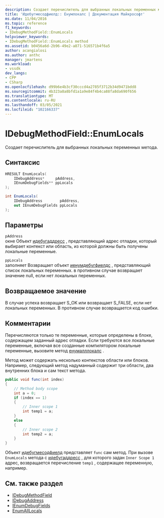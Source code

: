 ```yaml
---
description: Создает перечислитель для выбранных локальных переменных метода.
title: 'Идебугмесодфиелд:: Енумлокалс | Документация Майкрософт'
ms.date: 11/04/2016
ms.topic: reference
f1_keywords:
- IDebugMethodField::EnumLocals
helpviewer_keywords:
- IDebugMethodField::EnumLocals method
ms.assetid: b0456a6d-2b96-49e2-a871-516571b4f6a5
author: acangialosi
ms.author: anthc
manager: jmartens
ms.workload:
- vssdk
dev_langs:
- CPP
- CSharp
ms.openlocfilehash: d99b6e4b3cf30cccd4a2785f3712b34d9471bdd8
ms.sourcegitcommit: 4b323a8a8bfd1a1a9e84f4b4ca88fa8da690f656
ms.translationtype: MT
ms.contentlocale: ru-RU
ms.lasthandoff: 03/05/2021
ms.locfileid: "102166337"
---
```

# <a name="idebugmethodfieldenumlocals"></a>IDebugMethodField::EnumLocals
Создает перечислитель для выбранных локальных переменных метода.

## <a name="syntax"></a>Синтаксис

```cpp
HRESULT EnumLocals(
    IDebugAddress*     pAddress,
    IEnumDebugFields** ppLocals
);
```

```csharp
int EnumLocals(
    IDebugAddress        pAddress,
    out IEnumDebugFields ppLocals
);
```

## <a name="parameters"></a>Параметры
`pAddress`\
окне Объект [идебугаддресс](../../../extensibility/debugger/reference/idebugaddress.md) , представляющий адрес отладки, который выбирает контекст или область, из которой должны быть получены локальные переменные.

`ppLocals`\
заполняет Возвращает объект [иенумдебугфиелдс](../../../extensibility/debugger/reference/ienumdebugfields.md) , представляющий список локальных переменных. в противном случае возвращает значение null, если нет локальных переменных.

## <a name="return-value"></a>Возвращаемое значение
В случае успеха возвращает S_OK или возвращает S_FALSE, если нет локальных переменных. В противном случае возвращается код ошибки.

## <a name="remarks"></a>Комментарии
Перечисляются только те переменные, которые определены в блоке, содержащем заданный адрес отладки. Если требуются все локальные переменные, включая все созданные компилятором локальные переменные, вызовите метод [енумалллокалс](../../../extensibility/debugger/reference/idebugmethodfield-enumalllocals.md) .

Метод может содержать несколько контекстов области или блоков. Например, следующий метод надуманный содержит три области, два внутренних блока и сам текст метода.

```csharp
public void func(int index)
{
    // Method body scope
    int a = 0;
    if (index == 1)
    {
        // Inner scope 1
        int temp1 = a;
    }
    else
    {
        // Inner scope 2
        int temp2 = a;
    }
}
```

Объект [идебугмесодфиелд](../../../extensibility/debugger/reference/idebugmethodfield.md) представляет `func` сам метод. При вызове `EnumLocals` метода с [идебугаддресс](../../../extensibility/debugger/reference/idebugaddress.md) , для которого задан `Inner Scope 1` адрес, возвращается перечисление `temp1` , содержащее переменную, например.

## <a name="see-also"></a>См. также раздел
- [IDebugMethodField](../../../extensibility/debugger/reference/idebugmethodfield.md)
- [IDebugAddress](../../../extensibility/debugger/reference/idebugaddress.md)
- [IEnumDebugFields](../../../extensibility/debugger/reference/ienumdebugfields.md)
- [EnumAllLocals](../../../extensibility/debugger/reference/idebugmethodfield-enumalllocals.md)

